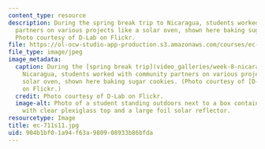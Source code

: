 ```yaml
---
content_type: resource
description: During the spring break trip to Nicaragua, students worked with community
  partners on various projects like a solar oven, shown here baking sugar cookies.
  Photo courtesy of D-Lab on Flickr.
file: https://ol-ocw-studio-app-production.s3.amazonaws.com/courses/ec-711-d-lab-energy-spring-2011/904b1bf01a94f63a980908933b86bfda_ec-711s11.jpg
file_type: image/jpeg
image_metadata:
  caption: During the [spring break trip](video_galleries/week-8-nicaragua-trip) to
    Nicaragua, students worked with community partners on various projects like a
    solar oven, shown here baking sugar cookies. (Photo courtesy of [D-Lab](http://www.flickr.com/photos/d-lab/5576006598)
    on Flickr.)
  credit: Photo courtesy of D-Lab on Flickr.
  image-alt: Photo of a student standing outdoors next to a box containing cookies,
    with clear plexiglass top and a large foil solar reflector.
resourcetype: Image
title: ec-711s11.jpg
uid: 904b1bf0-1a94-f63a-9809-08933b86bfda
---
```

